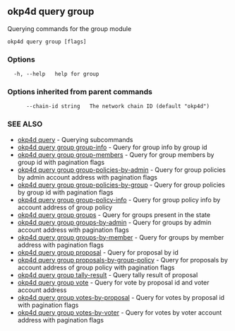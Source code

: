 ## okp4d query group

Querying commands for the group module

```
okp4d query group [flags]
```

### Options

```
  -h, --help   help for group
```

### Options inherited from parent commands

```
      --chain-id string   The network chain ID (default "okp4d")
```

### SEE ALSO

* [okp4d query](okp4d_query.md)	 - Querying subcommands
* [okp4d query group group-info](okp4d_query_group_group-info.md)	 - Query for group info by group id
* [okp4d query group group-members](okp4d_query_group_group-members.md)	 - Query for group members by group id with pagination flags
* [okp4d query group group-policies-by-admin](okp4d_query_group_group-policies-by-admin.md)	 - Query for group policies by admin account address with pagination flags
* [okp4d query group group-policies-by-group](okp4d_query_group_group-policies-by-group.md)	 - Query for group policies by group id with pagination flags
* [okp4d query group group-policy-info](okp4d_query_group_group-policy-info.md)	 - Query for group policy info by account address of group policy
* [okp4d query group groups](okp4d_query_group_groups.md)	 - Query for groups present in the state
* [okp4d query group groups-by-admin](okp4d_query_group_groups-by-admin.md)	 - Query for groups by admin account address with pagination flags
* [okp4d query group groups-by-member](okp4d_query_group_groups-by-member.md)	 - Query for groups by member address with pagination flags
* [okp4d query group proposal](okp4d_query_group_proposal.md)	 - Query for proposal by id
* [okp4d query group proposals-by-group-policy](okp4d_query_group_proposals-by-group-policy.md)	 - Query for proposals by account address of group policy with pagination flags
* [okp4d query group tally-result](okp4d_query_group_tally-result.md)	 - Query tally result of proposal
* [okp4d query group vote](okp4d_query_group_vote.md)	 - Query for vote by proposal id and voter account address
* [okp4d query group votes-by-proposal](okp4d_query_group_votes-by-proposal.md)	 - Query for votes by proposal id with pagination flags
* [okp4d query group votes-by-voter](okp4d_query_group_votes-by-voter.md)	 - Query for votes by voter account address with pagination flags
